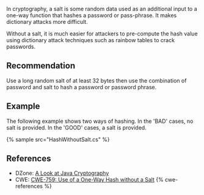 In cryptography, a salt is some random data used as an additional input to a one-way function that hashes a password or pass-phrase. It makes dictionary attacks more difficult.

Without a salt, it is much easier for attackers to pre-compute the hash value using dictionary attack techniques such as rainbow tables to crack passwords.


## Recommendation
Use a long random salt of at least 32 bytes then use the combination of password and salt to hash a password or password phrase.


## Example
The following example shows two ways of hashing. In the 'BAD' cases, no salt is provided. In the 'GOOD' cases, a salt is provided.

{% sample src="HashWithoutSalt.cs" %}

## References
* DZone: [A Look at Java Cryptography](https://dzone.com/articles/a-look-at-java-cryptography)
* CWE: [CWE-759: Use of a One-Way Hash without a Salt](https://cwe.mitre.org/data/definitions/759.html)
{% cwe-references %}
